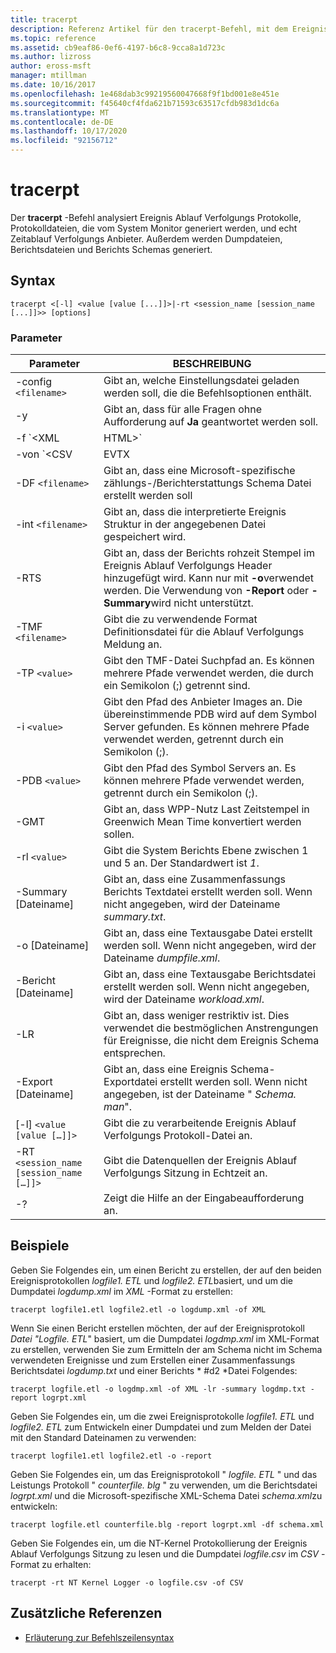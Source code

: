 ```yaml
---
title: tracerpt
description: Referenz Artikel für den tracerpt-Befehl, mit dem Ereignis Ablauf Verfolgungs Protokolle, Protokolldateien, die vom System Monitor generiert werden, und Echtzeit-Ereignis Ablauf Verfolgungs Anbieter analysiert werden.
ms.topic: reference
ms.assetid: cb9eaf86-0ef6-4197-b6c8-9cca8a1d723c
ms.author: lizross
author: eross-msft
manager: mtillman
ms.date: 10/16/2017
ms.openlocfilehash: 1e468dab3c99219560047668f9f1bd001e8e451e
ms.sourcegitcommit: f45640cf4fda621b71593c63517cfdb983d1dc6a
ms.translationtype: MT
ms.contentlocale: de-DE
ms.lasthandoff: 10/17/2020
ms.locfileid: "92156712"
---
```

# <a name="tracerpt"></a>tracerpt

Der **tracerpt** -Befehl analysiert Ereignis Ablauf Verfolgungs Protokolle, Protokolldateien, die vom System Monitor generiert werden, und echt Zeitablauf Verfolgungs Anbieter. Außerdem werden Dumpdateien, Berichtsdateien und Berichts Schemas generiert.

## <a name="syntax"></a>Syntax

```
tracerpt <[-l] <value [value [...]]>|-rt <session_name [session_name [...]]>> [options]
```

### <a name="parameters"></a>Parameter

| Parameter | BESCHREIBUNG |
|--|--|
| -config `<filename>` | Gibt an, welche Einstellungsdatei geladen werden soll, die die Befehlsoptionen enthält. |
| -y | Gibt an, dass für alle Fragen ohne Aufforderung auf **Ja** geantwortet werden soll. |
| -f `<XML | HTML>` | Gibt das Format der Berichtsdatei an. |
| -von `<CSV | EVTX | XML>` | Gibt das Format der Dumpdatei an. Der Standardwert ist **XML*. |
| -DF `<filename>` | Gibt an, dass eine Microsoft-spezifische zählungs-/Berichterstattungs Schema Datei erstellt werden soll |
| -int `<filename>` | Gibt an, dass die interpretierte Ereignis Struktur in der angegebenen Datei gespeichert wird. |
| -RTS | Gibt an, dass der Berichts rohzeit Stempel im Ereignis Ablauf Verfolgungs Header hinzugefügt wird. Kann nur mit **-o**verwendet werden. Die Verwendung von **-Report** oder **-Summary**wird nicht unterstützt. |
| -TMF `<filename>` | Gibt die zu verwendende Format Definitionsdatei für die Ablauf Verfolgungs Meldung an. |
| -TP `<value>` | Gibt den TMF-Datei Suchpfad an. Es können mehrere Pfade verwendet werden, die durch ein Semikolon (;) getrennt sind. |
| -i `<value>` | Gibt den Pfad des Anbieter Images an. Die übereinstimmende PDB wird auf dem Symbol Server gefunden. Es können mehrere Pfade verwendet werden, getrennt durch ein Semikolon (;). |
| -PDB `<value>` | Gibt den Pfad des Symbol Servers an. Es können mehrere Pfade verwendet werden, getrennt durch ein Semikolon (;). |
| -GMT | Gibt an, dass WPP-Nutz Last Zeitstempel in Greenwich Mean Time konvertiert werden sollen. |
| -rl `<value>` | Gibt die System Berichts Ebene zwischen 1 und 5 an. Der Standardwert ist *1*. |
| -Summary [Dateiname] | Gibt an, dass eine Zusammenfassungs Berichts Textdatei erstellt werden soll. Wenn nicht angegeben, wird der Dateiname *summary.txt*. |
| -o [Dateiname] | Gibt an, dass eine Textausgabe Datei erstellt werden soll. Wenn nicht angegeben, wird der Dateiname *dumpfile.xml*. |
| -Bericht [Dateiname] | Gibt an, dass eine Textausgabe Berichtsdatei erstellt werden soll. Wenn nicht angegeben, wird der Dateiname *workload.xml*. |
| -LR | Gibt an, dass weniger restriktiv ist. Dies verwendet die bestmöglichen Anstrengungen für Ereignisse, die nicht dem Ereignis Schema entsprechen. |
| -Export [Dateiname] | Gibt an, dass eine Ereignis Schema-Exportdatei erstellt werden soll. Wenn nicht angegeben, ist der Dateiname " *Schema. man*". |
| [-l] `<value [value […]]>` | Gibt die zu verarbeitende Ereignis Ablauf Verfolgungs Protokoll-Datei an. |
| -RT `<session_name [session_name […]]>` | Gibt die Datenquellen der Ereignis Ablauf Verfolgungs Sitzung in Echtzeit an. |
| -? | Zeigt die Hilfe an der Eingabeaufforderung an. |

## <a name="examples"></a>Beispiele

Geben Sie Folgendes ein, um einen Bericht zu erstellen, der auf den beiden Ereignisprotokollen *logfile1. ETL* und *logfile2. ETL*basiert, und um die Dumpdatei *logdump.xml* im *XML* -Format zu erstellen:

```
tracerpt logfile1.etl logfile2.etl -o logdump.xml -of XML
```

Wenn Sie einen Bericht erstellen möchten, der auf der Ereignisprotokoll *Datei "Logfile. ETL*" basiert, um die Dumpdatei *logdmp.xml* im XML-Format zu erstellen, verwenden Sie zum Ermitteln der am Schema nicht im Schema verwendeten Ereignisse und zum Erstellen einer Zusammenfassungs Berichtsdatei *logdump.txt* und einer Berichts * #d2 *Datei Folgendes:

```
tracerpt logfile.etl -o logdmp.xml -of XML -lr -summary logdmp.txt -report logrpt.xml
```

Geben Sie Folgendes ein, um die zwei Ereignisprotokolle *logfile1. ETL* und *logfile2. ETL* zum Entwickeln einer Dumpdatei und zum Melden der Datei mit den Standard Dateinamen zu verwenden:

```
tracerpt logfile1.etl logfile2.etl -o -report
```

Geben Sie Folgendes ein, um das Ereignisprotokoll " *logfile. ETL* " und das Leistungs Protokoll " *counterfile. blg* " zu verwenden, um die Berichtsdatei *logrpt.xml* und die Microsoft-spezifische XML-Schema Datei *schema.xml*zu entwickeln:

```
tracerpt logfile.etl counterfile.blg -report logrpt.xml -df schema.xml
```

Geben Sie Folgendes ein, um die NT-Kernel Protokollierung der Ereignis Ablauf Verfolgungs Sitzung zu lesen und die Dumpdatei *logfile.csv* im *CSV* -Format zu erhalten:

```
tracerpt -rt NT Kernel Logger -o logfile.csv -of CSV
```

## <a name="additional-references"></a>Zusätzliche Referenzen

- [Erläuterung zur Befehlszeilensyntax](command-line-syntax-key.md)
